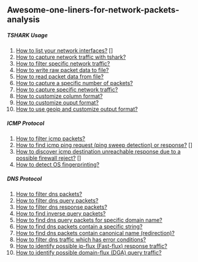 ## Awesome-one-liners-for-network-packets-analysis

##### TSHARK Usage
1. [How to list your network interfaces?](tshark/how_to_list_your_network_interfaces.md) []
2. [How to capture network traffic with tshark?](tshark/how_to_capture_network_traffic_with_tshark.md)
3. [How to filter specific network traffic?](tshark/how_to_filter_specific_network_traffic.md)
4. [How to write raw packet data to file?](tshark/how_to_write_raw_packet_data_to_file.md)
5. [How to read packet data from file?](tshark/how_to_read_packet_data_from_file.md)
6. [How to capture a specific number of packets?](tshark/how_to_capture_a_specific_number_of_packets.md)
7. [How to capture specific network traffic?](tshark/how_to_capture_specific_network_traffic.md)
8. [How to customize column format?](tshark/how_to_customize_column_format.md)
9. [How to customize ouput format?](tshark/how_to_customize_ouput_format.md)
10. [How to use geoip and customize output format?](tshark/how_to_use_geoip_and_customize_output_format.md)

##### ICMP Protocol
1. [How to filter icmp packets?](icmp/how_to_filter_icmp_packets.md)
2. [How to find icmp ping request (ping sweep detection) or response?](icmp/how_to_find_icmp_ping_request_or_response.md) []
3. [How to discover icmp destination unreachable response due to a possible firewall reject?](icmp/how_to_discover_icmp_destination_unreachable_response_due_to_a_possible_firewall_reject.md) []
4. [How to detect OS fingerprinting?](icmp/how_to_detect_OS_fingerprinting.md)

##### DNS Protocol
1. [How to filter dns packets?](dns/how_to_filter_dns_packets.md)
2. [How to filter dns query packets?](dns/how_to_filter_dns_query_packets.md)
3. [How to filter dns response packets?](dns/how_to_filter_dns_response_packets.md)
4. [How to find inverse query packets?](dns/how_to_find_inverse_query_packets.md)
5. [How to find dns query packets for specific domain name?](dns/how_to_find_dns_query_packets_for_specific_domain_name.md)
6. [How to find dns packets contain a specific string?](dns/how_to_find_dns_packets_contain_a_specific_string.md)
7. [How to find dns packets contain canonical name (redirection)?](dns/how_to_find_dns_packets_contain_canonical_name.md)
8. [How to filter dns traffic which has error conditions?](dns/how_to_filter_dns_traffic_which_has_error_conditions.md)
9. [How to identify possible ip-flux (Fast-flux) response traffic?](dns/how_to_identify_possible_ip_flux_dns_traffic.md)
10. [How to identify possible domain-flux (DGA) query traffic?](dns/how_to_identify_possible_domain_flux_dns_traffic.md)

